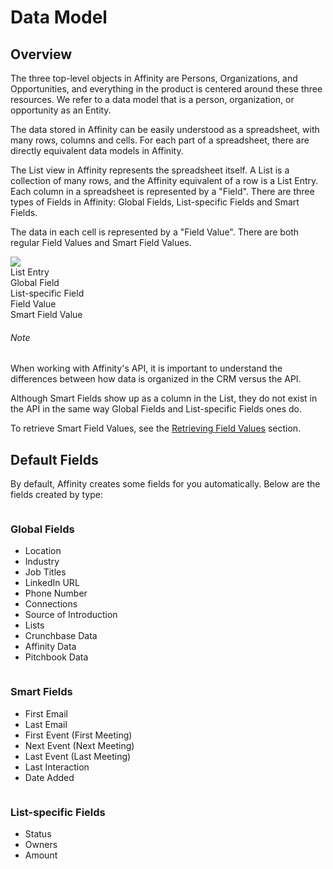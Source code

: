 # Data Model

## Overview

The three top-level objects in Affinity are Persons, Organizations, and Opportunities, and everything in the product is centered around these three resources. We refer to a data model that is a person, organization, or opportunity as an Entity.

The data stored in Affinity can be easily understood as a spreadsheet, with many rows, columns and cells. For each part of a spreadsheet, there are directly equivalent data models in Affinity.

<p>The List view in Affinity represents the spreadsheet itself. A List is a collection of many rows, and the Affinity equivalent of a row is a <span class="list-entry">List Entry</span>. Each column in a spreadsheet is represented by a "Field". There are three types of Fields in Affinity: <span class="global-field">Global Fields</span>, <span class="list-specific-field">List-specific Fields</span> and Smart Fields.</p>

<p>The data in each cell is represented by a "Field Value". There are both regular <span class="field-value">Field Values</span> and <span class="smart-field-value">Smart Field Values</span>.</p>

<img class="crm-field-mappings" src="images/crm-field-mappings.png">

<div class="container-pills">
  <div class="pill list-entry">List Entry</div>
  <div class="pill global-field">Global Field</div>
  <div class="pill list-specific-field">List-specific Field</div>
  <div class="pill field-value">Field Value</div>
  <div class="pill smart-field-value">Smart Field Value</div>
</div>

<aside class="notice">
  <h6>Note</h6>
  <p>When working with Affinity's API, it is important to understand the differences between how data is organized in the CRM versus the API.</p>
  <p>Although Smart Fields show up as a column in the List, they <span class="bold">do not</span> exist in the API in the same way <span class="global-field">Global Fields</span> and <span class="list-specific-field">List-specific Fields</span> ones do.</p>
  <p>To retrieve <span class="smart-field-value">Smart Field Values</span>, see the <a href="#retrieving-field-values">Retrieving Field Values</a> section.</p>
</aside>

## Default Fields

By default, Affinity creates some fields for you automatically. Below are the fields created by type:

<div class="container-table">
  <div class="column">
    <h3 class="global-field">Global Fields</h3>
    <ul>
      <li>Location</li>
      <li>Industry</li>
      <li>Job Titles</li>
      <li>LinkedIn URL</li>
      <li>Phone Number</li>
      <li>Connections</li>
      <li>Source of Introduction</li>
      <li>Lists</li>
      <li>Crunchbase Data</li>
      <li>Affinity Data</li>
      <li>Pitchbook Data</li>
    </ul>
  </div>
  <div class="column">
    <h3 class="smart-field-value">Smart Fields</h3>
    <ul>
      <li>First Email</li>
      <li>Last Email</li>
      <li>First Event (First Meeting)</li>
      <li>Next Event (Next Meeting)</li>
      <li>Last Event (Last Meeting)</li>
      <li>Last Interaction</li>
      <li>Date Added</li>
    </ul>
  </div>
  <div class="column">
    <h3 class="list-specific-field">List-specific Fields</h3>
    <ul>
      <li>Status</li>
      <li>Owners</li>
      <li>Amount</li>
    </ul>
  </div>
</div>